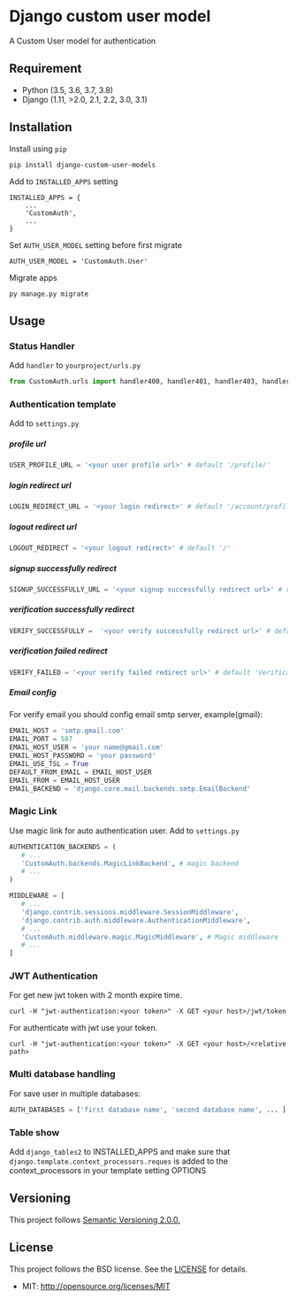 # Django custom user model

A Custom User model for authentication

## Requirement
* Python (3.5, 3.6, 3.7, 3.8)
* Django (1.11, >2.0, 2.1, 2.2, 3.0, 3.1)

## Installation
Install using ``pip``
    
    pip install django-custom-user-models
    
Add to ``INSTALLED_APPS`` setting

    INSTALLED_APPS = {
        ...
        'CustomAuth',
        ...
    }

Set ``AUTH_USER_MODEL`` setting before first migrate
    
    AUTH_USER_MODEL = 'CustomAuth.User'
    
Migrate apps

    py manage.py migrate
    
## Usage

### Status Handler
Add ``handler`` to ``yourproject/urls.py``
```python
from CustomAuth.urls import handler400, handler401, handler403, handler404, handler500
```

### Authentication template
Add to `settings.py`
##### profile url

```python
USER_PROFILE_URL = '<your user profile url>' # default '/profile/'
```

##### login redirect url
```python
LOGIN_REDIRECT_URL = '<your login redirect>' # default '/account/profile/'
```

 
##### logout redirect url
```python
LOGOUT_REDIRECT = '<your logout redirect>' # default '/'
```
##### signup successfully redirect
```python
SIGNUP_SUCCESSFULLY_URL = '<your signup successfully redirect url>' # default '/profile/'
```

##### verification successfully redirect
```python
VERIFY_SUCCESSFULLY =  '<your verify successfully redirect url>' # default '/profile/' 
```

##### verification failed redirect
```python
VERIFY_FAILED = '<your verify failed redirect url>' # default 'Verification link is invalid!'
```
##### Email config
For verify email you should config email smtp server, example(gmail): 
```python
EMAIL_HOST = 'smtp.gmail.com'
EMAIL_PORT = 587
EMAIL_HOST_USER = 'your name@gmail.com'
EMAIL_HOST_PASSWORD = 'your password'
EMAIL_USE_TSL = True
DEFAULT_FROM_EMAIL = EMAIL_HOST_USER
EMAIL_FROM = EMAIL_HOST_USER
EMAIL_BACKEND = 'django.core.mail.backends.smtp.EmailBackend'
```

### Magic Link
Use magic link for auto authentication user.
Add to `settings.py`
 ```python
AUTHENTICATION_BACKENDS = (
    # ... 
    'CustomAuth.backends.MagicLinkBackend', # magic backend
    # ...
)

MIDDLEWARE = [
    # ...
    'django.contrib.sessions.middleware.SessionMiddleware',
    'django.contrib.auth.middleware.AuthenticationMiddleware',
    # ...
    'CustomAuth.middleware.magic.MagicMiddleware', # Magic middleware
    # ...
]
```

### JWT Authentication
For get new jwt token with 2 month expire time.
    
    curl -H "jwt-authentication:<your token>" -X GET <your host>/jwt/token

For authenticate with jwt use your token.
    
    curl -H "jwt-authentication:<your token>" -X GET <your host>/<relative path>

### Multi database handling
For save user in multiple databases:
```python
AUTH_DATABASES = ['first database name', 'second database name', ... ]
```

### Table show
Add `django_tables2` to INSTALLED_APPS and make sure that `django.template.context_processors.reques` 
is added to the context_processors in your template setting OPTIONS

## Versioning
This project follows [Semantic Versioning 2.0.0.](http://semver.org/spec/v2.0.0.html)

    
## License
This project follows the BSD license. See the [LICENSE](./LICENSE) for details.

* MIT: http://opensource.org/licenses/MIT